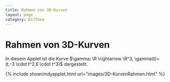 ```yaml
---
title: Rahmen von 3D-Kurven
layout: page
category: DiffGeo
---
```




# Rahmen von 3D-Kurven
In diesem Applet ist die Kurve $\gamma: \R \rightarrow \R^3, \gamma(t)= (t,-3 \cdot t^2,6 \cdot t^3)$ dargestellt.


{% include showcindyapplet.html url="images/3D-KurvenRahmen.html" %}


